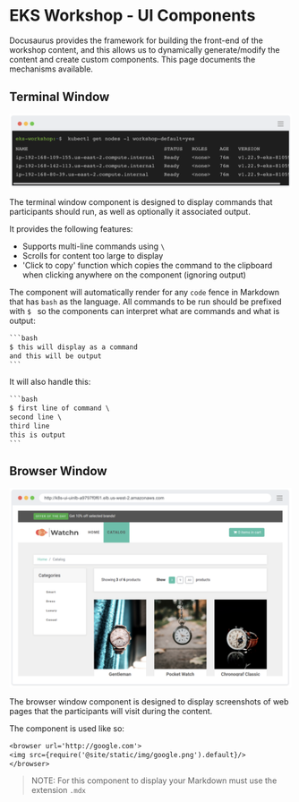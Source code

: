 # EKS Workshop - UI Components

Docusaurus provides the framework for building the front-end of the workshop content, and this allows us to dynamically generate/modify the content and create custom components. This page documents the mechanisms available.

## Terminal Window

![Terminal Window](images/terminal-window.png)

The terminal window component is designed to display commands that participants should run, as well as optionally it associated output.

It provides the following features:
- Supports multi-line commands using `\`
- Scrolls for content too large to display
- 'Click to copy' function which copies the command to the clipboard when clicking anywhere on the component (ignoring output)

The component will automatically render for any `code` fence in Markdown that has `bash` as the language. All commands to be run should be prefixed with `$ ` so the components can interpret what are commands and what is output:

````
```bash
$ this will display as a command
and this will be output
```
````

It will also handle this:

````
```bash
$ first line of command \
second line \
third line
this is output
```
````

## Browser Window

![Browser Window](images/browser-window.png)

The browser window component is designed to display screenshots of web pages that the participants will visit during the content.

The component is used like so:

```
<browser url='http://google.com'>
<img src={require('@site/static/img/google.png').default}/>
</browser>
```

> NOTE: For this component to display your Markdown must use the extension `.mdx`